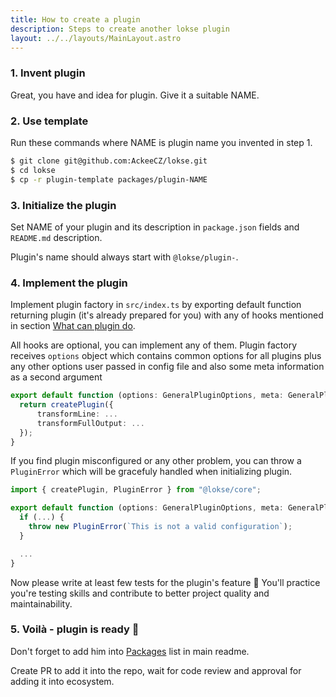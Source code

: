 ```yaml
---
title: How to create a plugin
description: Steps to create another lokse plugin
layout: ../../layouts/MainLayout.astro
---
```


### 1. Invent plugin

Great, you have and idea for plugin. Give it a suitable NAME.

### 2. Use template

Run these commands where NAME is plugin name you invented in step&nbsp;1.

```sh
$ git clone git@github.com:AckeeCZ/lokse.git
$ cd lokse
$ cp -r plugin-template packages/plugin-NAME
```

### 3. Initialize the plugin

Set NAME of your plugin and its description in `package.json` fields and `README.md` description.

Plugin's name should always start with `@lokse/plugin-`.

### 4. Implement the plugin

Implement plugin factory in `src/index.ts` by exporting default function returning plugin (it's already prepared for you) with any of hooks mentioned in section [What can plugin do](#what-can-plugin-do).

All hooks are optional, you can implement any of them. Plugin factory receives `options` object which contains common options for all plugins plus any other options user passed in config file and also some meta information as a second argument

```ts
export default function (options: GeneralPluginOptions, meta: GeneralPluginMeta) {
  return createPlugin({
      transformLine: ...
      transformFullOutput: ...
  });
}

```

If you find plugin misconfigured or any other problem, you can throw a `PluginError` which will be gracefuly handled when initializing plugin.

```ts
import { createPlugin, PluginError } from "@lokse/core";

export default function (options: GeneralPluginOptions, meta: GeneralPluginMeta) {
  if (...) {
    throw new PluginError(`This is not a valid configuration`);
  }

  ...
}
```

Now please write at least few tests for the plugin's feature 🙏 You'll practice you're testing skills and contribute to better project quality and maintainability.

### 5. Voilà - plugin is ready 🎉

Don't forget to add him into [Packages](https://github.com/AckeeCZ/lokse/#packages) list in main readme.

Create PR to add it into the repo, wait for code review and approval for adding it into ecosystem.
